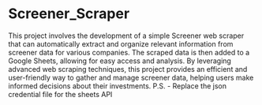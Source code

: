# Screener_Scraper
This project involves the development of a simple Screener web scraper that can automatically extract and organize relevant information from screener data for various companies. The scraped data is then added to a Google Sheets, allowing for easy access and analysis. By leveraging advanced web scraping techniques, this project provides an efficient and user-friendly way to gather and manage screener data, helping users make informed decisions about their investments.
P.S. - Replace the json credential file for the sheets API
